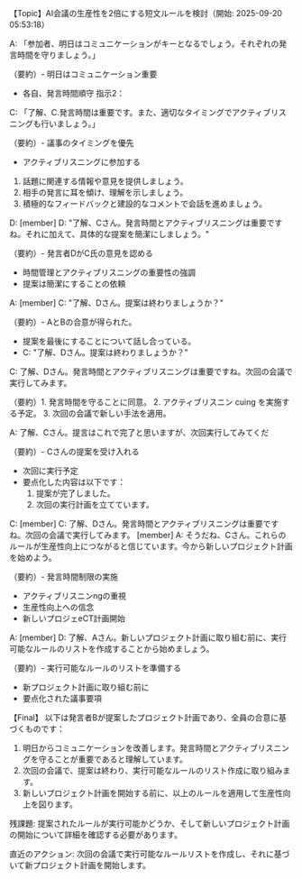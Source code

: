 【Topic】AI会議の生産性を2倍にする短文ルールを検討（開始: 2025-09-20 05:53:18）

A: 「参加者、明日はコミュニケーションがキーとなるでしょう。それぞれの発言時間を守りましょう。」

（要約）- 明日はコミュニケーション重要
- 各自、発言時間順守
指示2：

C: 「了解、C.発言時間は重要です。また、適切なタイミングでアクティブリスニングも行いましょう。」

（要約）- 議事のタイミングを優先
- アクティブリスニングに参加する
1. 話題に関連する情報や意見を提供しましょう。
2. 相手の発言に耳を傾け、理解を示しましょう。
3. 積極的なフィードバックと建設的なコメントで会話を進めましょう。

D: [member] D: "了解、Cさん。発言時間とアクティブリスニングは重要ですね。それに加えて、具体的な提案を簡潔にしましょう。"

（要約）- 発言者DがC氏の意見を認める
- 時間管理とアクティブリスニングの重要性の強調
- 提案は簡潔にすることの依頼

A: [member] C: "了解、Dさん。提案は終わりましょうか？"

（要約）- AとBの合意が得られた。
- 提案を最後にすることについて話し合っている。
- C: "了解、Dさん。提案は終わりましょうか？"

C: 了解、Dさん。発言時間とアクティブリスニングは重要ですね。次回の会議で実行してみます。

（要約）1. 発言時間を守ることに同意。
2. アクティブリスニン cuing を実施する予定。
3. 次回の会議で新しい手法を適用。

A: 了解、Cさん。提言はこれで完了と思いますが、次回実行してみてくだ

（要約）- Cさんの提案を受け入れる
- 次回に実行予定
- 要点化した内容は以下です：
  1. 提案が完了しました。
  2. 次回の実行計画を立てています。

C: [member] C: 了解、Dさん。発言時間とアクティブリスニングは重要ですね。次回の会議で実行してみます。
[member] A: そうだね、Cさん。これらのルールが生産性向上につながると信じています。今から新しいプロジェクト計画を始めよう。

（要約）- 発言時間制限の実施
- アクティブリスニンngの重視
- 生産性向上への信念
- 新しいプロジェeCT計画開始

A: [member] D: 了解、Aさん。新しいプロジェクト計画に取り組む前に、実行可能なルールのリストを作成することから始めましょう。

（要約）- 実行可能なルールのリストを準備する
- 新プロジェクト計画に取り組む前に
- 要点化された議事要項

【Final】
以下は発言者Bが提案したプロジェクト計画であり、全員の合意に基づくものです：

1. 明日からコミュニケーションを改善します。発言時間とアクティブリスニングを守ることが重要であると理解しています。
2. 次回の会議で、提案は終わり、実行可能なルールのリスト作成に取り組みます。
3. 新しいプロジェクト計画を開始する前に、以上のルールを適用して生産性向上を図ります。

残課題: 提案されたルールが実行可能かどうか、そして新しいプロジェクト計画の開始について詳細を確認する必要があります。

直近のアクション: 次回の会議で実行可能なルールリストを作成し、それに基づいて新プロジェクト計画を開始します。
